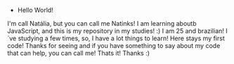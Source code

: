 - Hello World!

I'm call Natália, but you can call me Natinks!
I am learning aboutb JavaScript, and this is my repository in my studies! :)
I am 25 and brazilian!
I´ve studying a few times, so, I have a lot things to learn! Here stays my first code!
Thanks for seeing and if you have something to say about my code that can help, you can call me! 
Thats it! Thanks :)
